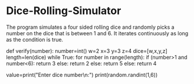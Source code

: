 # Dice-Rolling-Simulator
The program simulates a four sided rolling dice and randomly picks a number on the dice that is between 1 and 6. It iterates continuously as long as the condition is true.

def verify(number):
  number=int()
  w=2
  x=3
  y=3
  z=4
  dice=[w,x,y,z]
  length=len(dice)
  while True:
    for number in range(length):
      if (number>1 and number<6):
        return 3
      else:
        return 2
    else:
      return 5
  else:
    return 4

value=print("Enter dice number\n:")
print(random.randint(1,6)) 



















